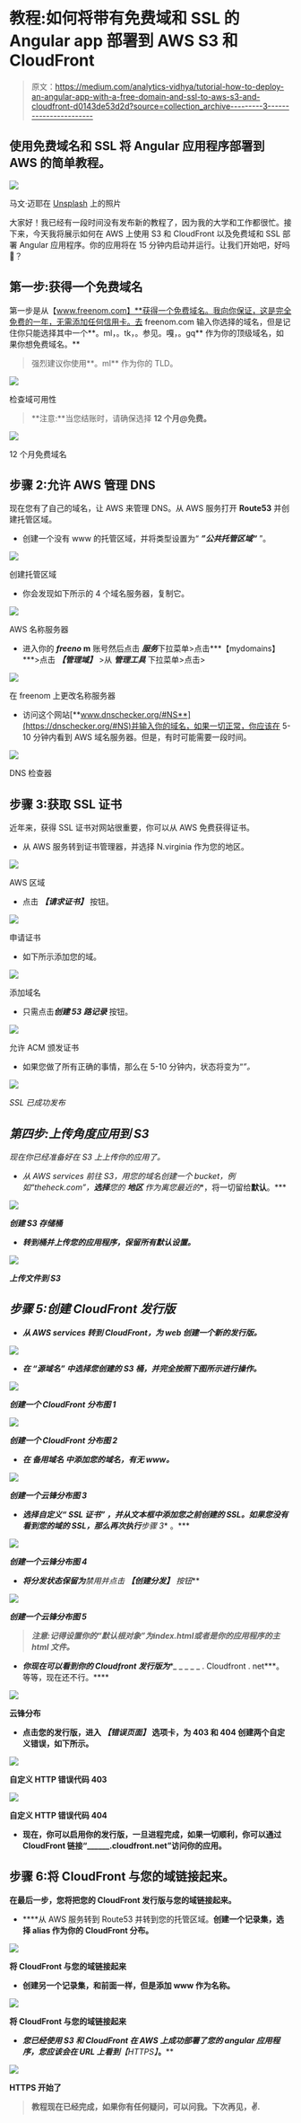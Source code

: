 # 教程:如何将带有免费域和 SSL 的 Angular app 部署到 AWS S3 和 CloudFront

> 原文：<https://medium.com/analytics-vidhya/tutorial-how-to-deploy-an-angular-app-with-a-free-domain-and-ssl-to-aws-s3-and-cloudfront-d0143de53d2d?source=collection_archive---------3----------------------->

## 使用免费域名和 SSL 将 Angular 应用程序部署到 AWS 的简单教程。

![](img/0e4f80267aff2517b08ffc7b22c81d1c.png)

马文·迈耶在 [Unsplash](https://unsplash.com?utm_source=medium&utm_medium=referral) 上的照片

大家好！我已经有一段时间没有发布新的教程了，因为我的大学和工作都很忙。接下来，今天我将展示如何在 AWS 上使用 S3 和 CloudFront 以及免费域和 SSL 部署 Angular 应用程序。你的应用将在 15 分钟内启动并运行。让我们开始吧，好吗🤘？

## 第一步:获得一个免费域名

第一步是从【www.freenom.com】**获得一个免费域名。我向你保证，这是完全免费的一年，无需添加任何信用卡。去 freenom.com 输入你选择的域名，但是记住你只能选择其中一个**。ml，。tk，。参见。嘎，。gq** 作为你的顶级域名，如果你想免费域名。**

> 强烈建议你使用**。ml** 作为你的 TLD。

![](img/a78731e2fc7bd6053000f30dee92bfd3.png)

检查域可用性

> **注意:**当您结账时，请确保选择 **12 个月@免费。**

![](img/396025a724e98d0cb2625f0aaccf1259.png)

12 个月免费域名

## 步骤 2:允许 AWS 管理 DNS

现在您有了自己的域名，让 AWS 来管理 DNS。从 AWS 服务打开 **Route53** 并创建托管区域。

*   创建一个没有 www 的托管区域，并将类型设置为“ ***”公共托管区域“*** ”。

![](img/3fc67cbeba2373a3e45f62fc65d76315.png)

创建托管区域

*   你会发现如下所示的 4 个域名服务器，复制它。

![](img/735d6619fe79d8d455a7bf8dda02f326.png)

AWS 名称服务器

*   进入你的 ***freeno* m** 账号然后点击 ***服务***下拉菜单>点击***【mydomains】***>点击 ***【管理域】*** >从 ***管理工具*** 下拉菜单>点击>

![](img/9e365ce0183e75993d841c00ff3c92a5.png)

在 freenom 上更改名称服务器

*   访问这个网站[**www.dnschecker.org/#NS**](https://dnschecker.org/#NS)并输入你的域名，如果一切正常，你应该在 5-10 分钟内看到 AWS 域名服务器。但是，有时可能需要一段时间。

![](img/f2c946c2c59cb2781466c4d286cb00bd.png)

DNS 检查器

## 步骤 3:获取 SSL 证书

近年来，获得 SSL 证书对网站很重要，你可以从 AWS 免费获得证书。

*   从 AWS 服务转到证书管理器，并选择 N.virginia 作为您的地区。

![](img/3db65fe2bb6c8cef655199c6b39ced25.png)

AWS 区域

*   点击 ***【请求证书】*** 按钮。

![](img/0314a80ead7d0d012bfc0365e1c2aadb.png)

申请证书

*   如下所示添加您的域。

![](img/fb55643bdb360a08617cf5943a92d0a3.png)

添加域名

*   只需点击***创建 53 路记录*** 按钮。

![](img/2a3e741be38c8c84d85d64a5f5c3cfc5.png)

允许 ACM 颁发证书

*   如果您做了所有正确的事情，那么在 5-10 分钟内，状态将变为“*”。*

*![](img/5c0322234b1e0762f7a3115b19abfde6.png)*

*SSL 已成功发布*

## *第四步:上传角度应用到 S3*

*现在你已经准备好在 S3 上上传你的应用了。*

*   *从 AWS services 前往 S3，用您的域名创建一个 bucket，例如“theheck.com”，**选择**您的 ***地区*** 作为离您最近的**，将一切留给**默认**。***

***![](img/a1d79f33929c1ac25b986c51773dbf84.png)***

***创建 S3 存储桶***

*   ***转到桶并上传您的应用程序，保留所有默认设置。***

***![](img/d6f460f9048c36131eccdb6574ed220c.png)***

***上传文件到 S3***

## ***步骤 5:创建 CloudFront 发行版***

*   ***从 AWS services 转到 CloudFront，为 web 创建一个新的发行版。***

***![](img/46cd65541a668ce10a1a2d422a21f85a.png)***

*   ***在 ***“源域名”*** 中选择您创建的 S3 桶，并完全按照下图所示进行操作。***

***![](img/0506c557ba38dbc92068618a6d14eacb.png)***

***创建一个 CloudFront 分布图 1***

***![](img/97360d3aad73db09a0bd9bc1534b56e6.png)***

***创建一个 CloudFront 分布图 2***

*   ***在 ***备用域名*** 中添加您的域名，有无 ***www。******

***![](img/5c366bd1c50f330a2736c81a5dd87a1c.png)***

***创建一个云锋分布图 3***

*   ***选择自定义“ ***SSL 证书”*** ，并从文本框中添加您之前创建的 SSL。如果您没有看到您的域的 SSL，那么再次执行**步骤 3** 。***

***![](img/be70a45795e7d8eb9d3025c426175516.png)***

***创建一个云锋分布图 4***

*   ***将分发状态保留为**禁用**并点击 ***【创建分发】*** 按钮***

***![](img/4790d2cce6d9ba9e5a7c5acfbead73bf.png)***

***创建一个云锋分布图 5***

> *****注意:**记得设置你的**“默认根对象”**为**index.html**或者是你的应用程序的主 html 文件。***

*   ***你现在可以看到你的 Cloudfront 发行版为****_ _ _ _ _ . Cloudfront . net***。等等，现在还不行。****

****![](img/3da434cd0c1ceab1d9ca5bf3c34ac9a7.png)****

****云锋分布****

*   ****点击您的发行版，进入 ***【错误页面】*** 选项卡，为 403 和 404 创建两个自定义错误，如下所示。****

****![](img/90d3d9e3fe5a4f067b27d922933de5af.png)****

****自定义 HTTP 错误代码 403****

****![](img/b27ad285e45ac5f7fa14bdd880ad3dbd.png)****

****自定义 HTTP 错误代码 404****

*   ****现在，你可以**启用**你的**发行版**，一旦进程完成，如果一切顺利，你可以通过 CloudFront 链接“______.cloudfront.net”访问你的应用。****

## ****步骤 6:将 CloudFront 与您的域链接起来。****

****在最后一步，您将把您的 CloudFront 发行版与您的域链接起来。****

*   ****从 AWS 服务转到 Route53 并转到您的托管区域。**创建一个记录集，**选择 alias 作为你的 CloudFront 分布。****

****![](img/569866e395c2ef7a914730f9711e8dc7.png)****

****将 CloudFront 与您的域链接起来****

*   ****创建另一个记录集，和前面一样，但是添加 **www** 作为名称。****

****![](img/bfdaef6a28ecdfd42f569f55048b69d4.png)****

****将 CloudFront 与您的域链接起来****

*   ****您已经使用 S3 和 CloudFront 在 AWS 上成功部署了您的 angular 应用程序，您应该会在 URL 上看到***【HTTPS】***。****

****![](img/a8cf49c8247d134dae25a7307c7bb3c9.png)****

****HTTPS 开始了****

> ****教程现在已经完成，如果你有任何疑问，可以问我。下次再见，✌️.****